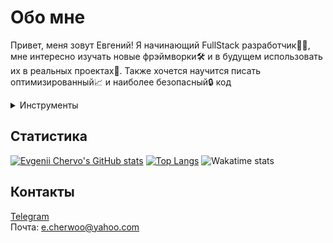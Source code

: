 # Обо мне
Привет, меня зовут Евгений!
Я начинающий FullStack разработчик🧑‍💻, мне интересно изучать новые фрэймворки🛠️ и в будущем использовать их в реальных проектах💼. Также хочется научится писать оптимизированный📈 и наиболее безопасный🔒 код
<details>
  <summary>Инструменты</summary>

|  | | | |
|------:|-----------|-----------|-----------|
|<img alt="JS" src="https://raw.githubusercontent.com/FabioTw/FabioTw/main/assets/JS.gif" width="80" height="80">| JavaScript |<img alt="TypeScript" src="./assets/typescript.svg" width="80" height="80">| TypeScript
|<img alt="Node" src="./assets/node.gif" width="80" height="90">| Node.js|<img alt="React" src="./assets/react.gif" width="80" height="80">| React
|<img alt="HTML" src="https://raw.githubusercontent.com/FabioTw/FabioTw/main/assets/html.gif" width="80" height="80">| HTML |<img alt="CSS" src="./assets/css.gif" width="80" height="80">| CSS
|<img alt="PostgreSQL" src="./assets/postgresql.svg" width="80" height="80">|PostgreSQL|<img alt="MongoDB" src="https://raw.githubusercontent.com/FabioTw/FabioTw/6df546f65a8b9cad122743e09da40be9d7b62187/assets/mongodb.svg" width="80" height="80">|MongoDB
|<img alt="PostgreSQL" src="./assets/redux.svg" width="80" height="80">|Redux|<img alt="MongoDB" src="./assets/sass.svg" width="80" height="80">|SASS

</details>

## Статистика
[![Evgenii Chervo's GitHub stats](https://github-readme-stats-git-masterrstaa-rickstaa.vercel.app/api?username=FabioTw&theme=onedark&layout=compact)](https://github.com/anuraghazra/github-readme-stats)
[![Top Langs](https://github-readme-stats-git-masterrstaa-rickstaa.vercel.app/api/top-langs/?username=FabioTw&layout=compact&theme=onedark)](https://github.com/anuraghazra/github-readme-stats)
![Wakatime stats](https://github-readme-stats-taupe-two.vercel.app/api/wakatime?username=FabioTw&hide_title=true&hide_border=true&langs_count=5&bg_color=00000000&text_color=777)

## Контакты

[Telegram](https://t.me/Eugene_Chervo)</br>
Почта: e.cherwoo@yahoo.com 
